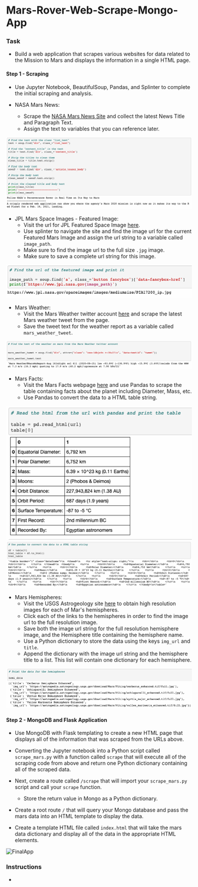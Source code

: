 # Mars-Rover-Web-Scrape-Mongo-App

### Task

* Build a web application that scrapes various websites for data related to the Mission to Mars and displays the information in a single HTML page.

#### Step 1 - Scraping

* Use Jupyter Notebook, BeautifulSoup, Pandas, and Splinter to complete the initial scraping and analysis.

* NASA Mars News:
   * Scrape the [NASA Mars News Site](https://mars.nasa.gov/news/) and collect the latest News Title and Paragraph Text. 
   * Assign the text to variables that you can reference later.
   
![NewsImage](https://github.com/michaellegg16/Mars-Rover-Web-Scrape-Mongo-App/blob/master/Mission_to_Mars/Screenshots/NewsInfo.png)
   
* JPL Mars Space Images - Featured Image:
   * Visit the url for JPL Featured Space Image [here](https://www.jpl.nasa.gov/spaceimages/?search=&category=Mars).
   * Use splinter to navigate the site and find the image url for the current Featured Mars Image and assign the url string to a variable called `image_path`.
   * Make sure to find the image url to the full size `.jpg` image.
   * Make sure to save a complete url string for this image.   
   
![FeaturedImage](https://github.com/michaellegg16/Mars-Rover-Web-Scrape-Mongo-App/blob/master/Mission_to_Mars/Screenshots/FeaturedImage.png)

* Mars Weather:
   * Visit the Mars Weather twitter account [here](https://twitter.com/marswxreport?lang=en) and scrape the latest Mars weather tweet from the page. 
   * Save the tweet text for the weather report as a variable called `mars_weather_tweet`.
   
![MarsWeather](https://github.com/michaellegg16/Mars-Rover-Web-Scrape-Mongo-App/blob/master/Mission_to_Mars/Screenshots/MarsWeather.png)

* Mars Facts:
    * Visit the Mars Facts webpage [here](https://space-facts.com/mars/) and use Pandas to scrape the table containing facts about the planet including Diameter, Mass, etc.
    * Use Pandas to convert the data to a HTML table string.

![MarsFacts](https://github.com/michaellegg16/Mars-Rover-Web-Scrape-Mongo-App/blob/master/Mission_to_Mars/Screenshots/SpaceFactsTable.png)
![HTMLTable](https://github.com/michaellegg16/Mars-Rover-Web-Scrape-Mongo-App/blob/master/Mission_to_Mars/Screenshots/HTMLTable.png)

* Mars Hemispheres:
    * Visit the USGS Astrogeology site [here](https://astrogeology.usgs.gov/search/results?q=hemisphere+enhanced&k1=target&v1=Mars) to obtain high resolution images for each of Mar's hemispheres.
    * Click each of the links to the hemispheres in order to find the image url to the full resolution image.
    * Save both the image url string for the full resolution hemisphere image, and the Hemisphere title containing the hemisphere name. 
    * Use a Python dictionary to store the data using the keys `img_url` and `title`.
    * Append the dictionary with the image url string and the hemisphere title to a list. This list will contain one dictionary for each hemisphere.
    
![Hemispheres](https://github.com/michaellegg16/Mars-Rover-Web-Scrape-Mongo-App/blob/master/Mission_to_Mars/Screenshots/HemisphereDictionary.png)


#### Step 2 - MongoDB and Flask Application

* Use MongoDB with Flask templating to create a new HTML page that displays all of the information that was scraped from the URLs above.
    
* Converting the Jupyter notebook into a Python script called `scrape_mars.py` with a function called `scrape` that will execute all of the scraping code from above and return one Python dictionary containing all of the scraped data.

* Next, create a route called `/scrape` that will import your `scrape_mars.py` script and call your `scrape` function.

  * Store the return value in Mongo as a Python dictionary.

* Create a root route `/` that will query your Mongo database and pass the mars data into an HTML template to display the data.

* Create a template HTML file called `index.html` that will take the mars data dictionary and display all of the data in the appropriate HTML elements.

![FinalApp]()



### Instructions

* 
    
    
    
    
